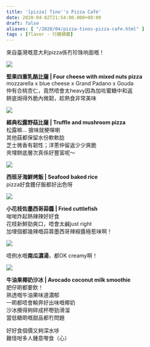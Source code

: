 ```yaml
---
title: '[pizza] Tino''s Pizza Café'
date: 2020-04-02T21:54:00.000+08:00
draft: false
aliases: [ "/2020/04/pizza-tinos-pizza-cafe.html" ]
tags : [flavor - 行膳積腹]
---
```


來自臺灣嘅意大利pizza係冇珍珠响面嘅！  

![](https://qfxftg.ch.files.1drv.com/y4mO8JHBjo2BFtLj4QF7_0bMDAChNY41wD-_MhsEctQXpXXw41V8vEhliSOIGUxKX__Nb576oK7dV62u0qQ1Om9vUk7RUu7rGB0QU72cvtD4FsIUgwTFwxvtb9u48nVC6RR93ESy9i9MpmzAjRR5bu-JtvUiFyTGdI2Q_8ZpFWnKfXUXrz8mLdpQeM19xnp_sUz6x_TAkPOP7j3ojwXVR_DlA?width=660&height=371&cropmode=none)

**堅果四重乳酪比薩 | Four cheese with mixed nuts pizza**  
mozzarella x blue cheese x Grand Padano x Gouda  
仲有合桃杏仁，竟然唔會太heavy因為加咗蜜糖中和返  
餅底焗得外脆內微韌，趁熱食非常美味  

![](https://p1xmtg.ch.files.1drv.com/y4mCc-hkFOl3HGfbxavoolqVoifYWWhOPT1G0D53WQFiowIcPOUZIijcfih1DFzqJbXVQIWDaRrEzy2oP9eYr9qWqE1hCpWyg-rhOHldU-7bclCURi2qy0O-USkrqJPh_jB7TcV8KR0it2P78qgolyJvR6s0Aa--uQdLRj3zrgYO--pkEYXj0lotb2LICMMSqTNk_K6suYysA5WgiEKYhKoqQ?width=660&height=371&cropmode=none)

**經典松露野菇比薩 | Truffle and mushroom pizza**  
松露嘛... 搶味就梗㗎喇  
其他菇都保留水份軟軟腍  
芝士微香有韌性；洋蔥仲留返少少爽脆  
夾埋餅底層次真係好豐富呢～  

![](https://p1xntg.ch.files.1drv.com/y4mCNaMVw78rfow8G6C7GxYIs6IbVIf297dZ0m2lgK0WxWZ0hqITHbw18QSRcYW8q0E4O_skAAJT4SIiE1gq8-5t32CbcvgUGCPUucYw0N1KLeDWN-4hhvTdY5CKIyLHpf2c3XudPt7SLN1TFqrAvwOUReWKRrv5W6dZWk67WntcoeQlAln0g4_foSrN5b-1HPIz096g5jX2tHkIyqMAAfvvQ?width=660&height=371&cropmode=none)

**西班牙海鮮烤飯 | Seafood baked rice**  
pizza好食鑊仔飯都好出色呀  

![](https://qfxdtg.ch.files.1drv.com/y4mAZ278cmiiNzn2XeNi476nvXDwfA-4ujyzc_TUnxDRabmpDJLjjIXjgZp5Zy6PdsjX5NcJVdFidv3ou6YYEc8i-dJPk0vAyhK2gomVQfVTavj4XN2UWuPGcez1qoR1kGIkGrJ60ZADYluUhCH-WrnY4EnUlqYdvF5bJmaj_O-hcpuYxxt-dxiej9iFTa4CrzCm8h-X44KY2QXh4Iexw0y9w?width=660&height=371&cropmode=none)

**小花枝佐墨西哥蒜醬 | Fried cuttlefish**  
啱啱炸起熱辣辣好好食  
花枝新鮮勁爽口，唔會太鹹just right  
加埋個都幾辣嘅蒜蓉墨西哥辣椒醬極惹味啊！  

![](https://qfxctg.ch.files.1drv.com/y4m0zqBdj-BDBxHLWu29hhPxbKIXcM_ASH4HsQFyvNpcI1tWcxI6ff1qSZNA2ugGUoYAJfAch8-1jfQS_HHUTzU17lhucvgChlF_m7ULQmTPWsMGBXsNaxdgBoxERm91d34YJJ6wos38RmhIVpSc3upNBmYNietySOWO_KyNsCyGmN5AcYlXgv9vWHpg-a8WLulijIAz9q3kIe-ssQiDzFr2g?width=660&height=371&cropmode=none)

唔例水嘅**南瓜濃湯**，都OK creamy啊！  

![](https://p1xhtg.ch.files.1drv.com/y4mSt-GPZ5TaQ_YTYPj0qVnaBaSCylsQtG4eU2_lwYknOALrpG0ykLY9AgFfUAe-qQx2zAfhVY2F1HyrBpechnQH6Sw0cTuaBVTr611E4xahJUDZEjrdIEqPO-D2DpUxogklkStMxQgvldKY8mmB6rtL08kDO5ztHT-HsjVrw96U04ZvCKrMenJJTOVvJ-KAKmuVKFTtbDxb8izbvuAOD0HCQ?width=371&height=660&cropmode=none)

**牛油果椰奶沙冰 | Avocado coconut milk smoothie**  
肥仔啲都要飲！  
熟透嘅牛油果味道濃郁  
一啲都唔會輸畀好出味嘅椰奶  
沙冰攪得夠碎成杯嘢勁滑溜  
當低糖啲嘅甜品都冇問題  
  
  
好好食個價又夠深水埗  
難怪咁多人鍾意嚟食（心）